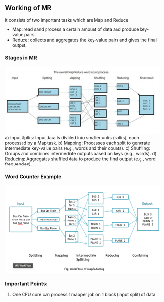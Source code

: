 ## Working of MR
it consists of two important tasks which are Map and Reduce
- Map: read sand process a certain amount of data and produce key-value pairs.
- Reduce: collects and aggregates the key-value pairs and gives the final output. 

### Stages in MR
![alt text](Images/Stages.png)
a) Input Splits: Input data is divided into smaller units (splits), each processed by a Map task.
b) Mapping: Processes each split to generate intermediate key-value pairs (e.g., words and their counts).
c) Shuffling: Groups and combines intermediate outputs based on keys (e.g., words).
d) Reducing: Aggregates shuffled data to produce the final output (e.g., word frequencies).

### Word Counter Example
![alt text](Images/Example.png)

### Important Points:

1. One CPU core can process 1 mapper job on 1 block (input split) of data